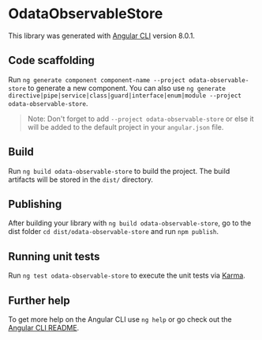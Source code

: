 # OdataObservableStore

This library was generated with [Angular CLI](https://github.com/angular/angular-cli) version 8.0.1.

## Code scaffolding

Run `ng generate component component-name --project odata-observable-store` to generate a new component. You can also use `ng generate directive|pipe|service|class|guard|interface|enum|module --project odata-observable-store`.
> Note: Don't forget to add `--project odata-observable-store` or else it will be added to the default project in your `angular.json` file. 

## Build

Run `ng build odata-observable-store` to build the project. The build artifacts will be stored in the `dist/` directory.

## Publishing

After building your library with `ng build odata-observable-store`, go to the dist folder `cd dist/odata-observable-store` and run `npm publish`.

## Running unit tests

Run `ng test odata-observable-store` to execute the unit tests via [Karma](https://karma-runner.github.io).

## Further help

To get more help on the Angular CLI use `ng help` or go check out the [Angular CLI README](https://github.com/angular/angular-cli/blob/master/README.md).
